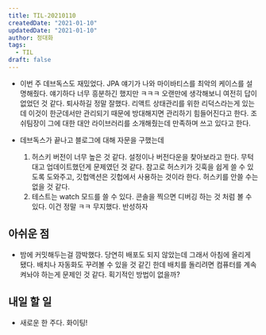 ```yaml
---
title: TIL-20210110
createdDate: "2021-01-10"
updatedDate: "2021-01-10"
author: 정대화
tags:
  - TIL
draft: false
---
```


- 이번 주 데브독스도 재밌었다. JPA 얘기가 나와 마이바티스를 최악의 케이스를 설명해줬다. 얘기하다 너무 흥분하긴 했지만 ㅋㅋㅋ 오랜만에 생각해보니 여전히 답이 없었던 것 같다. 퇴사하길 정말 잘했다. 리액트 상태관리를 위한 리덕스라는게 있는데 이것이 한군데서만 관리되기 때문에 방대해지면 관리하기 힘들어진다고 한다. 조쉬팀장이 그에 대한 대안 라이브러리를 소개해줬는데 만족하며 쓰고 있다고 한다. 

- 데브독스가 끝나고 블로그에 대해 자문을 구했는데 
  1. 허스키 버전이 너무 높은 것 같다. 설정이나 버전다운을 찾아보라고 한다. 무턱대고 업데이트했던게 문제였던 것 같다. 
    참고로 허스키가 깃훅을 쉽게 쓸 수 있도록 도와주고, 깃헙액션은 깃헙에서 사용하는 것이라 한다. 허스키를 안쓸 수는 없을 것 같다.
  2. 테스트는 watch 모드를 쓸 수 있다. 콘솔을 찍으면 디버깅 하는 것 처럼 볼 수 있다. 
    이건 정말 ㅋㅋ 무지했다. 반성하자

## 아쉬운 점

- 밤에 커밋해두는걸 깜박했다. 당연히 배포도 되지 않았는데 그래서 아침에 올리게 됐다. 배치나 자동화도 꾸려볼 수 있을 것 같긴 한데 배치를 돌리려면 컴퓨터를 계속 켜놔야 하는게 문제인 것 같다. 획기적인 방법이 없을까?

## 내일 할 일

- 새로운 한 주다. 화이팅!